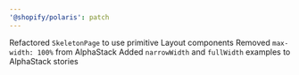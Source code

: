 ```yaml
---
'@shopify/polaris': patch
---
```


Refactored `SkeletonPage` to use primitive Layout components
Removed `max-width: 100%` from AlphaStack
Added `narrowWidth` and `fullWidth` examples to AlphaStack stories
